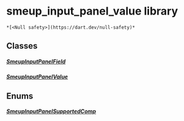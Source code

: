 


# smeup_input_panel_value library






    *[<Null safety>](https://dart.dev/null-safety)*





## Classes

##### [SmeupInputPanelField](../smeup_models_widgets_smeup_input_panel_value/SmeupInputPanelField-class.md)



 


##### [SmeupInputPanelValue](../smeup_models_widgets_smeup_input_panel_value/SmeupInputPanelValue-class.md)



 








## Enums

##### [SmeupInputPanelSupportedComp](../smeup_models_widgets_smeup_input_panel_value/SmeupInputPanelSupportedComp.md)



 









